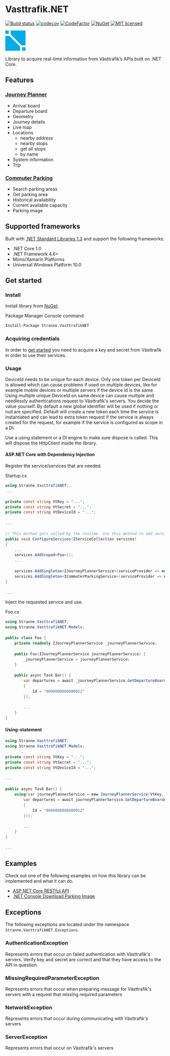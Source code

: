# Vasttrafik.NET

[![Build status](https://ci.appveyor.com/api/projects/status/k10x9ttx3dof7aqu?svg=true)](https://ci.appveyor.com/project/stranne/vasttrafik-net)
[![codecov](https://codecov.io/gh/stranne/Vasttrafik.NET/branch/master/graph/badge.svg)](https://codecov.io/gh/stranne/Vasttrafik.NET)
[![CodeFactor](https://www.codefactor.io/repository/github/stranne/vasttrafik.net/badge/master)](https://www.codefactor.io/repository/github/stranne/vasttrafik.net/overview/master)
[![NuGet](https://img.shields.io/nuget/v/Stranne.VasttrafikNET.svg?maxAge=2592000)](https://www.nuget.org/packages/Stranne.VasttrafikNET)
[![MIT licensed](https://img.shields.io/badge/license-MIT-blue.svg)](https://raw.githubusercontent.com/stranne/Vasttrafik.NET/master/LICENSE)

![Vasttrafik.NET logo](resources\logo-small.png)

Library to acquire real-time information from Västtrafik’s APIs built on .NET Core.

## Features

### [Journey Planner](https://developer.vasttrafik.se/portal/#/api/Reseplaneraren/v2/landerss)

* Arrival board
* Departure board
* Geometry
* Journey details
* Live map
* Locations
  * nearby address
  * nearby stops
  * get all stops
  * by name
* System information
* Trip

### [Commuter Parking](https://developer.vasttrafik.se/portal/#/api/SPP/v2/landerss)

* Search parking areas
* Get parking area
* Historical availability
* Current available capacity
* Parking image

## Supported frameworks

Built with [.NET Standard Libraries 1.3](https://docs.microsoft.com/en-us/dotnet/articles/standard/library) and support the following frameworks:

* .NET Core 1.0
* .NET Framework 4.6+
* Mono/Xamarin Platforms
* Universal Windows Platform 10.0

## Get started

### Install

Install library from [NuGet](https://www.nuget.org/packages/Stranne.VasttrafikNET/).

Package Manager Console command:

```cmd
Install-Package Stranne.VasttrafikNET
```

### Acquiring credentials

In order to [get started](https://developer.vasttrafik.se/portal/#/guides/get-started) you need to acquire a key and secret from Västtrafik in order to use their services.

### Usage

DeviceId needs to be unique for each device. Only one token per DeviceId is allowed which can cause problems if used on multiple devices, like for example mobile devices or multiple servers if the device id is the same. Using multiple unique DeviceId on same device can cause multiple and needlessly authentications request to Västtrafik's servers. You decide the value yourself. By default a new global identifier will be used if nothing or null are specified. Default will create a new token each time the service is instantiated and can lead to extra token request if the service is always created for the request, for example if the service is configured as scope in a DI.

Use a using statement or a DI engine to make sure dispose is called. This will dispose the HttpClient inside the library.

#### ASP.NET Core with Dependency Injection

Register the service/services that are needed.

Startup.cs

```cs
using Stranne.VasttrafikNET;
...

private const string VtKey = "...";
private const string VtSecret = "...";
private const string VtDeviceId = "...";

...

// This method gets called by the runtime. Use this method to add services to the container.
public void ConfigureServices(IServiceCollection services)
{
    ...
    services.AddScoped<Foo>();
    ...

    services.AddSingleton<IJourneyPlannerService>(serviceProvider => new JourneyPlannerService(VtKey, VtSecret, VtDeviceId));
    services.AddSingleton<ICommuterParkingService>(serviceProvider => new CommuterParkingService(VtKey, VtSecret, VtDeviceId));
}

...
```

Inject the requested service and use.

Foo.cs

```cs
using Stranne.VasttrafikNET;
using Stranne.VasttrafikNET.Models;

public class Foo {
    private readonly IJourneyPlannerService _journeyPlannerService;

    public Foo(IJourneyPlannerService journeyPlannerService) {
        _journeyPlannerService = journeyPlannerService;
    }

    public async Task Bar() {
        var departures = await _journeyPlannerService.GetDepartureBoardAsync(new BoardOptions
        {
            Id = "0000000800000022"
        });

        ...
    }
}
```

#### Using-statement

```cs
using Stranne.VasttrafikNET;
using Stranne.VasttrafikNET.Models;

private const string VtKey = "...";
private const string VtSecret = "...";
private const string VtDeviceId = "...";

...

public async Task Bar() {
    using(var journeyPlannerService = new JourneyPlannerService(VtKey, VtSecret, VtDeviceId)) {
        var departures = await journeyPlannerService.GetDepartureBoardAsync(new BoardOptions
        {
            Id = "0000000800000022"
        }));

        ...
    }
}

...
```

## Examples

Check out one of the following examples on how this library can be implemented and what it can do.

* [ASP.NET Core RESTful API](src/Examples/Stranne.VasttrafikNET.Examples.Api/README.md)
* [.NET Console Download Parking Image](src/Examples/Stranne.VasttrafikNET.Examples.DownloadParkingImage/README.md)

## Exceptions

The following exceptions are located under the namespace ``Stranne.VasttrafikNET.Exceptions``.

### AuthenticationException
Represents errors that occur on failed authentication with Västtrafik's servers. Verify key and secret are correct and that they have access to the API in question.
### MissingRequiredParameterException
Represents errors that occur when preparing message for Västtrafik's servers with a request that missing required parameters
### NetworkException
Represents errors that occur during communicating with Västtrafik's servers
### ServerException
Represents errors that occur on Västtrafik's servers
